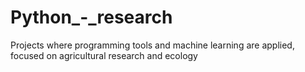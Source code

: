 # Python_-_research
Projects where programming tools and machine learning are applied, focused on agricultural research and ecology
